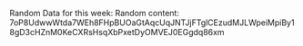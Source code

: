 Random Data for this week: Random content: 7oP8UdwwWtda7WEh8FHpBUOaGtAqcUqJNTJjFTglCEzudMJLWpeiMpiBy18gD3cHZnM0KeCXRsHsqXbPxetDyOMVEJ0EGgdq86xm
